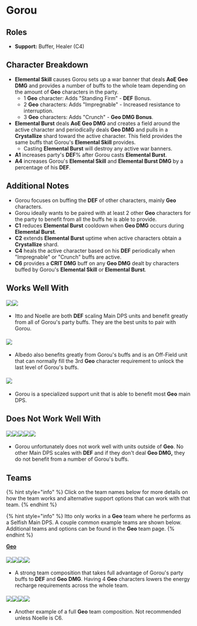 # Gorou

## **Roles**

* **Support:** Buffer, Healer (C4)

## **Character Breakdown**

* **Elemental Skill** causes Gorou sets up a war banner that deals **AoE Geo DMG** and provides a number of buffs to the whole team depending on the amount of **Geo** characters in the party.
  * 1 **Geo** character: Adds "Standing Firm" - **DEF** Bonus.
  * 2 **Geo** characters: Adds "Impregnable" - Increased resistance to interruption.
  * 3 **Geo** characters: Adds "Crunch" - **Geo DMG Bonus**.
* **Elemental Burst** deals **AoE Geo DMG** and creates a field around the active character and periodically deals **Geo DMG** and pulls in a **Crystallize** shard toward the active character. This field provides the same buffs that Gorou's **Elemental Skill** provides.
  * Casting **Elemental Burst** will destroy any active war banners.
* **A1** increases party's **DEF**% after Gorou casts **Elemental Burst**.
* **A4** increases Gorou's **Elemental Skill** and **Elemental Burst DMG** by a percentage of his **DEF**.

## **Additional Notes**

* Gorou focuses on buffing the **DEF** of other characters, mainly **Geo** characters.
* Gorou ideally wants to be paired with at least 2 other **Geo** characters for the party to benefit from all the buffs he is able to provide.
* **C1** reduces **Elemental Burst** cooldown when **Geo DMG** occurs during **Elemental Burst**.
* **C2** extends **Elemental Burst** uptime when active characters obtain a **Crystallize** shard.
* **C4** heals the active character based on his **DEF** periodically when "Impregnable" or "Crunch" buffs are active.
* **C6** provides a **CRIT DMG** buff on any **Geo DMG** dealt by characters buffed by Gorou's **Elemental Skill** or **Elemental Burst**.

## **Works Well With**

#### ![](../../.gitbook/assets/UI\_AvatarIcon\_Itto.png)![](../../.gitbook/assets/ui\_avataricon\_noelle.png)

* Itto and Noelle are both **DEF** scaling Main DPS units and benefit greatly from all of Gorou's party buffs. They are the best units to pair with Gorou.

#### ![](../../.gitbook/assets/ui\_avataricon\_albedo.png)

* Albedo also benefits greatly from Gorou's buffs and is an Off-Field unit that can normally fill the 3rd **Geo** character requirement to unlock the last level of Gorou's buffs.

#### ![](../../.gitbook/assets/element\_geo.webp)

* Gorou is a specialized support unit that is able to benefit most **Geo** main DPS.

## **Does Not Work Well With**

#### ![](../../.gitbook/assets/element\_anemo.webp)![](../../.gitbook/assets/element\_cryo.webp)![](../../.gitbook/assets/element\_electro.webp)![](../../.gitbook/assets/element\_hydro.webp)![](../../.gitbook/assets/element\_pyro.webp)

* Gorou unfortunately does not work well with units outside of **Geo**. No other Main DPS scales with **DEF** and if they don't deal **Geo DMG,** they do not benefit from a number of Gorou's buffs.

## **Teams**

{% hint style="info" %}
Click on the team names below for more details on how the team works and alternative support options that can work with that team.
{% endhint %}

{% hint style="info" %}
Itto only works in a **Geo** team where he performs as a Selfish Main DPS. A couple common example teams are shown below. Additional teams and options can be found in the **Geo** team page.
{% endhint %}

[**Geo**](../../teams/geo.md)

#### ![](../../.gitbook/assets/UI\_AvatarIcon\_Itto.png)![](../../.gitbook/assets/UI\_AvatarIcon\_Gorou.png)![](../../.gitbook/assets/ui\_avataricon\_albedo.png)![](../../.gitbook/assets/ui\_avataricon\_zhongli.png)

* A strong team composition that takes full advantage of Gorou's party buffs to **DEF** and **Geo** **DMG**. Having 4 **Geo** characters lowers the energy recharge requirements across the whole team.

#### ![](../../.gitbook/assets/ui\_avataricon\_noelle.png)![](../../.gitbook/assets/UI\_AvatarIcon\_Gorou.png)![](../../.gitbook/assets/ui\_avataricon\_aether\_geo.png)![](../../.gitbook/assets/ui\_avataricon\_zhongli.png)

* Another example of a full **Geo** team composition. Not recommended unless Noelle is C6.
